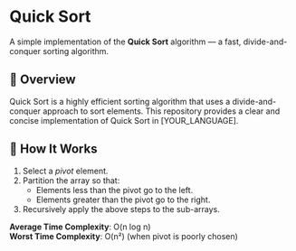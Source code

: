 # Quick Sort

A simple implementation of the **Quick Sort** algorithm — a fast, divide-and-conquer sorting algorithm.

## 🚀 Overview

Quick Sort is a highly efficient sorting algorithm that uses a divide-and-conquer approach to sort elements. This repository provides a clear and concise implementation of Quick Sort in [YOUR_LANGUAGE].

## 🧠 How It Works

1. Select a *pivot* element.
2. Partition the array so that:
   - Elements less than the pivot go to the left.
   - Elements greater than the pivot go to the right.
3. Recursively apply the above steps to the sub-arrays.

**Average Time Complexity**: O(n log n)  
**Worst Time Complexity**: O(n²) (when pivot is poorly chosen)

